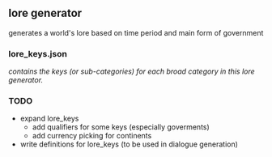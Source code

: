 ## lore generator 
generates a world's lore based on time period and main form of government

### lore_keys.json
*contains the keys (or sub-categories) for each broad category in this lore generator.*

### TODO
- expand lore_keys
    - add qualifiers for some keys (especially goverments)
    - add currency picking for continents
- write definitions for lore_keys (to be used in dialogue generation)

